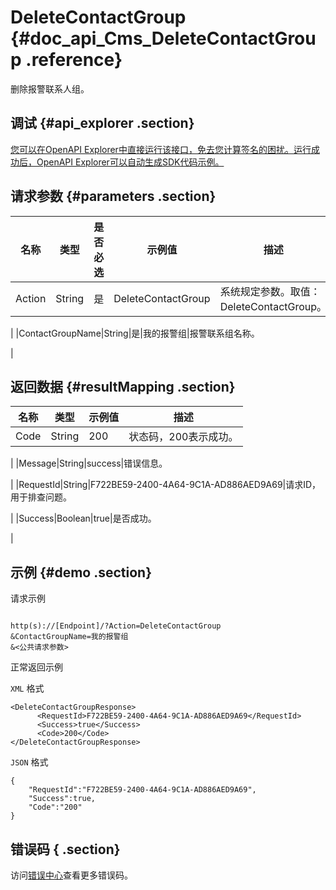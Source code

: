 # DeleteContactGroup {#doc_api_Cms_DeleteContactGroup .reference}

删除报警联系人组。

## 调试 {#api_explorer .section}

[您可以在OpenAPI Explorer中直接运行该接口，免去您计算签名的困扰。运行成功后，OpenAPI Explorer可以自动生成SDK代码示例。](https://api.aliyun.com/#product=Cms&api=DeleteContactGroup&type=RPC&version=2019-01-01)

## 请求参数 {#parameters .section}

|名称|类型|是否必选|示例值|描述|
|--|--|----|---|--|
|Action|String|是|DeleteContactGroup|系统规定参数。取值：DeleteContactGroup。

 |
|ContactGroupName|String|是|我的报警组|报警联系组名称。

 |

## 返回数据 {#resultMapping .section}

|名称|类型|示例值|描述|
|--|--|---|--|
|Code|String|200|状态码，200表示成功。

 |
|Message|String|success|错误信息。

 |
|RequestId|String|F722BE59-2400-4A64-9C1A-AD886AED9A69|请求ID，用于排查问题。

 |
|Success|Boolean|true|是否成功。

 |

## 示例 {#demo .section}

请求示例

``` {#request_demo}

http(s)://[Endpoint]/?Action=DeleteContactGroup
&ContactGroupName=我的报警组
&<公共请求参数>

```

正常返回示例

`XML` 格式

``` {#xml_return_success_demo}
<DeleteContactGroupResponse>
      <RequestId>F722BE59-2400-4A64-9C1A-AD886AED9A69</RequestId>
      <Success>true</Success>
      <Code>200</Code>
</DeleteContactGroupResponse>
```

`JSON` 格式

``` {#json_return_success_demo}
{
	"RequestId":"F722BE59-2400-4A64-9C1A-AD886AED9A69",
	"Success":true,
	"Code":"200"
}
```

## 错误码 { .section}

访问[错误中心](https://error-center.aliyun.com/status/product/Cms)查看更多错误码。

